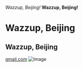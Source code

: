 *Wazzup, Beijing!*
**Wazzup, Beijing!**
# Wazzup, Beijing
## Wazzup, Beijing
[gmail.com](gmail)
![Image](http://url/a.png)
